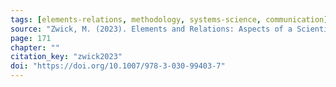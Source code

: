 ```yaml
---
tags: [elements-relations, methodology, systems-science, communication]
source: "Zwick, M. (2023). Elements and Relations: Aspects of a Scientific Metaphysics (Vol. 35). Springer International Publishing."
page: 171
chapter: ""
citation_key: "zwick2023"
doi: "https://doi.org/10.1007/978-3-030-99403-7"
---
```


